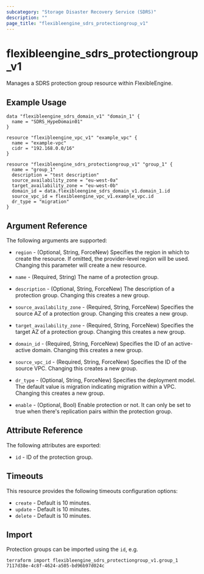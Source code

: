 ```yaml
---
subcategory: "Storage Disaster Recovery Service (SDRS)"
description: ""
page_title: "flexibleengine_sdrs_protectiongroup_v1"
---
```


# flexibleengine_sdrs_protectiongroup_v1

Manages a SDRS protection group resource within FlexibleEngine.

## Example Usage

```hcl
data "flexibleengine_sdrs_domain_v1" "domain_1" {
  name = "SDRS_HypeDomain01"
}

resource "flexibleengine_vpc_v1" "example_vpc" {
  name = "example-vpc"
  cidr = "192.168.0.0/16"
}

resource "flexibleengine_sdrs_protectiongroup_v1" "group_1" {
  name = "group_1"
  description = "test description"
  source_availability_zone = "eu-west-0a"
  target_availability_zone = "eu-west-0b"
  domain_id = data.flexibleengine_sdrs_domain_v1.domain_1.id
  source_vpc_id = flexibleengine_vpc_v1.example_vpc.id
  dr_type = "migration"
}

```

## Argument Reference

The following arguments are supported:

* `region` - (Optional, String, ForceNew) Specifies the region in which to create the resource.
  If omitted, the provider-level region will be used. Changing this parameter will create a new resource.

* `name` - (Required, String) The name of a protection group.

* `description` - (Optional, String, ForceNew) The description of a protection group. Changing this creates a new group.

* `source_availability_zone` - (Required, String, ForceNew) Specifies the source AZ of a protection group.
  Changing this creates a new group.

* `target_availability_zone` - (Required, String, ForceNew) Specifies the target AZ of a protection group.
  Changing this creates a new group.

* `domain_id` - (Required, String, ForceNew) Specifies the ID of an active-active domain.
  Changing this creates a new group.

* `source_vpc_id` - (Required, String, ForceNew) Specifies the ID of the source VPC.
  Changing this creates a new group.

* `dr_type` - (Optional, String, ForceNew) Specifies the deployment model. The default value is migration indicating
  migration within a VPC. Changing this creates a new group.

* `enable` - (Optional, Bool) Enable protection or not. It can only be set to true when there's replication pairs within
  the protection group.

## Attribute Reference

The following attributes are exported:

* `id` -  ID of the protection group.

## Timeouts

This resource provides the following timeouts configuration options:

* `create` - Default is 10 minutes.
* `update` - Default is 10 minutes.
* `delete` - Default is 10 minutes.

## Import

Protection groups can be imported using the `id`, e.g.

```shell
terraform import flexibleengine_sdrs_protectiongroup_v1.group_1 7117d38e-4c8f-4624-a505-bd96b97d024c
```
